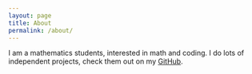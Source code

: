 ```yaml
---
layout: page
title: About
permalink: /about/
---
```


I am a mathematics students, interested in math and coding. I do lots of independent projects, check them out on my [GitHub](https://www.github.com/samueltwallace).
